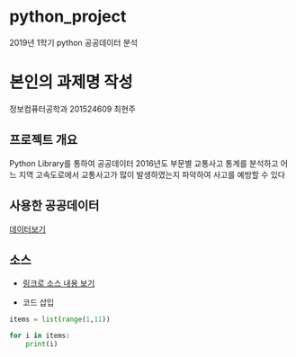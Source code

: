 # python_project
2019년 1학기 python 공공데이터 분석 


# 본인의 과제명 작성

정보컴퓨터공학과 201524609 최현주


## 프로젝트 개요
Python Library를 통하여 공공데이터 2016년도 부문별 교통사고 통계를 분석하고 어느 지역 고속도로에서 교통사고가 많이 발생하였는지 파악하여 사고를 예방할 수 있다

## 사용한 공공데이터 
[데이터보기](https://github.com/cybermin/python2019/blob/master/%EB%B6%80%EC%82%B0%EA%B5%90%ED%86%B5%EA%B3%B5%EC%82%AC_%EB%8F%84%EC%8B%9C%EC%B2%A0%EB%8F%84%EC%97%AD%EC%82%AC%EC%A0%95%EB%B3%B4_20190520.csv)

## 소스
* [링크로 소스 내용 보기](https://github.com/HyunjuChoi/python_project/blob/master/accident.py) 

* 코드 삽입
~~~python
items = list(range(1,11))

for i in items:
    print(i)
~~~
